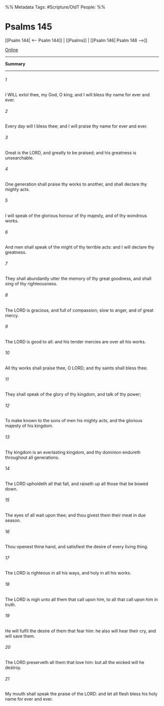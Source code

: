 

%% Metadata
Tags: #Scripture/OldT
People: 
%%
# Psalms 145
[[Psalm 144| <-- Psalm 144]] | [[Psalms]] | [[Psalm 146| Psalm 146 -->]]

[Online](https://churchofjesuschrist.org/study/scriptures/ot/ps/145?lang=eng)

---
__Summary__



---

###### 1
I WILL extol thee, my God, O king; and I will bless thy name for ever and ever.
###### 2
Every day will I bless thee; and I will praise thy name for ever and ever.
###### 3
Great is the LORD, and greatly to be praised; and his greatness is unsearchable.
###### 4
One generation shall praise thy works to another, and shall declare thy mighty acts.
###### 5
I will speak of the glorious honour of thy majesty, and of thy wondrous works.
###### 6
And men shall speak of the might of thy terrible acts: and I will declare thy greatness.
###### 7
They shall abundantly utter the memory of thy great goodness, and shall sing of thy righteousness.
###### 8
The LORD is gracious, and full of compassion; slow to anger, and of great mercy.
###### 9
The LORD is good to all: and his tender mercies are over all his works.
###### 10
All thy works shall praise thee, O LORD; and thy saints shall bless thee.
###### 11
They shall speak of the glory of thy kingdom, and talk of thy power;
###### 12
To make known to the sons of men his mighty acts, and the glorious majesty of his kingdom.
###### 13
Thy kingdom is an everlasting kingdom, and thy dominion endureth throughout all generations.
###### 14
The LORD upholdeth all that fall, and raiseth up all those that be bowed down.
###### 15
The eyes of all wait upon thee; and thou givest them their meat in due season.
###### 16
Thou openest thine hand, and satisfiest the desire of every living thing.
###### 17
The LORD is righteous in all his ways, and holy in all his works.
###### 18
The LORD is nigh unto all them that call upon him, to all that call upon him in truth.
###### 19
He will fulfil the desire of them that fear him: he also will hear their cry, and will save them.
###### 20
The LORD preserveth all them that love him: but all the wicked will he destroy.
###### 21
My mouth shall speak the praise of the LORD: and let all flesh bless his holy name for ever and ever.



